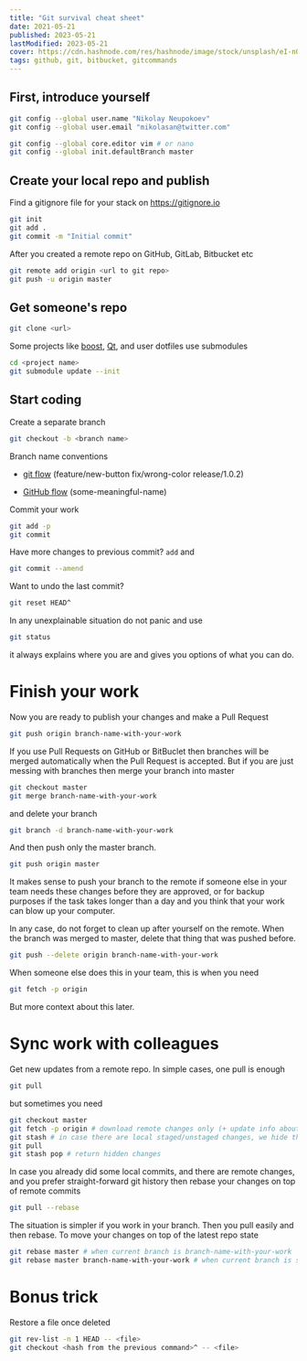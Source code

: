 ```yaml
---
title: "Git survival cheat sheet"
date: 2021-05-21
published: 2023-05-21
lastModified: 2023-05-21
cover: https://cdn.hashnode.com/res/hashnode/image/stock/unsplash/eI-nOb1K5gE/upload/0da5eb21a691b6e0ea6ce634aceacb23.jpeg
tags: github, git, bitbucket, gitcommands
---
```


## First, introduce yourself

```bash
git config --global user.name "Nikolay Neupokoev"
git config --global user.email "mikolasan@twitter.com"
```

```bash
git config --global core.editor vim # or nano
git config --global init.defaultBranch master
```

## Create your local repo and publish

Find a gitignore file for your stack on https://gitignore.io

```bash
git init
git add .
git commit -m "Initial commit"
```

After you created a remote repo on GitHub, GitLab, Bitbucket etc

```bash
git remote add origin <url to git repo>
git push -u origin master
```

## Get someone's repo

```bash
git clone <url>
```

Some projects like [boost](https://github.com/boostorg/boost), [Qt](https://github.com/qt/qt5), and user dotfiles use submodules

```bash
cd <project name>
git submodule update --init
```

## Start coding

Create a separate branch

```bash
git checkout -b <branch name>
```

Branch name conventions

* [git flow](https://nvie.com/posts/a-successful-git-branching-model/) (feature/new-button fix/wrong-color release/1.0.2)
    
* [GitHub flow](https://guides.github.com/introduction/flow/) (some-meaningful-name)
    

Commit your work

```bash
git add -p
git commit
```

Have more changes to previous commit? `add` and

```bash
git commit --amend
```

Want to undo the last commit?

```bash
git reset HEAD^
```

In any unexplainable situation do not panic and use

```bash
git status
```

it always explains where you are and gives you options of what you can do.

# Finish your work

Now you are ready to publish your changes and make a Pull Request

```bash
git push origin branch-name-with-your-work
```

If you use Pull Requests on GitHub or BitBuclet then branches will be merged automatically when the Pull Request is accepted. But if you are just messing with branches then merge your branch into master

```bash
git checkout master
git merge branch-name-with-your-work
```

and delete your branch

```bash
git branch -d branch-name-with-your-work
```

And then push only the master branch.

```bash
git push origin master
```

It makes sense to push your branch to the remote if someone else in your team needs these changes before they are approved, or for backup purposes if the task takes longer than a day and you think that your work can blow up your computer.

In any case, do not forget to clean up after yourself on the remote. When the branch was merged to master, delete that thing that was pushed before.

```bash
git push --delete origin branch-name-with-your-work
```

When someone else does this in your team, this is when you need

```bash
git fetch -p origin
```

But more context about this later.

# Sync work with colleagues

Get new updates from a remote repo. In simple cases, one pull is enough

```bash
git pull
```

but sometimes you need

```bash
git checkout master
git fetch -p origin # download remote changes only (+ update info about removed branches on the remote). if there is nothing new then stop here, no need to pull
git stash # in case there are local staged/unstaged changes, we hide them
git pull
git stash pop # return hidden changes
```

In case you already did some local commits, and there are remote changes, and you prefer straight-forward git history then rebase your changes on top of remote commits

```bash
git pull --rebase
```

The situation is simpler if you work in your branch. Then you pull easily and then rebase. To move your changes on top of the latest repo state

```bash
git rebase master # when current branch is branch-name-with-your-work
git rebase master branch-name-with-your-work # when current branch is something else, master, for example
```

# Bonus trick

Restore a file once deleted

```bash
git rev-list -n 1 HEAD -- <file>
git checkout <hash from the previous command>^ -- <file>
```